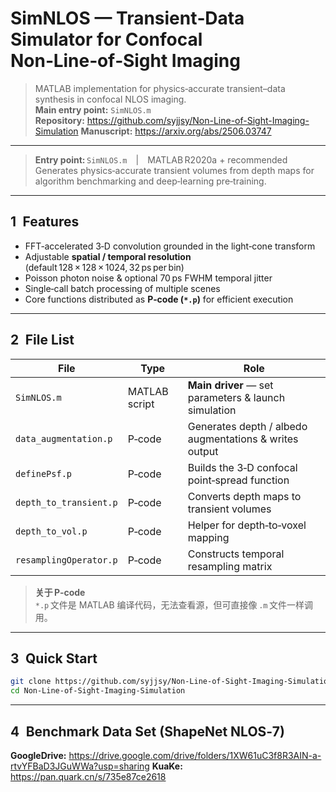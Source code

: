 # SimNLOS — Transient‑Data Simulator for Confocal Non‑Line‑of‑Sight Imaging


> MATLAB implementation for physics‑accurate transient–data synthesis in confocal NLOS imaging.  
> **Main entry point:** `SimNLOS.m`  
> **Repository:** <https://github.com/syjjsy/Non-Line-of-Sight-Imaging-Simulation>
> **Manuscript:** <https://arxiv.org/abs/2506.03747>

---
> **Entry point:** `SimNLOS.m` | MATLAB R2020a + recommended  
> Generates physics‑accurate transient volumes from depth maps for algorithm benchmarking and deep‑learning pre‑training.

---

## 1 Features
* FFT‑accelerated 3‑D convolution grounded in the light‑cone transform  
* Adjustable **spatial / temporal resolution** (default 128 × 128 × 1024, 32 ps per bin)  
* Poisson photon noise & optional 70 ps FWHM temporal jitter  
* Single‑call batch processing of multiple scenes  
* Core functions distributed as **P‑code (`*.p`)** for efficient execution

---

## 2 File List
| File | Type | Role |
| ---- | ---- | ---- |
| `SimNLOS.m` | MATLAB script | **Main driver** — set parameters & launch simulation |
| `data_augmentation.p` | P‑code | Generates depth / albedo augmentations & writes output |
| `definePsf.p` | P‑code | Builds the 3‑D confocal point‑spread function |
| `depth_to_transient.p` | P‑code | Converts depth maps to transient volumes |
| `depth_to_vol.p` | P‑code | Helper for depth‑to‑voxel mapping |
| `resamplingOperator.p` | P‑code | Constructs temporal resampling matrix |


> **关于 P‑code**  
> `*.p` 文件是 MATLAB 编译代码，无法查看源，但可直接像 `.m` 文件一样调用。

---

## 3 Quick Start

```bash
git clone https://github.com/syjjsy/Non-Line-of-Sight-Imaging-Simulation.git
cd Non-Line-of-Sight-Imaging-Simulation
```
---

## 4 Benchmark Data Set (ShapeNet NLOS‑7)
**GoogleDrive:** <https://drive.google.com/drive/folders/1XW61uC3f8R3AIN-a-rtvYFBaD3JGuWWa?usp=sharing>
**KuaKe:** <https://pan.quark.cn/s/735e87ce2618>
